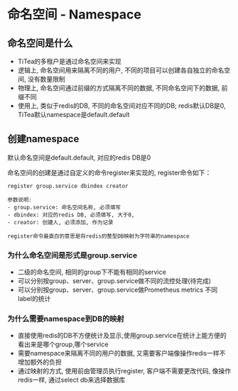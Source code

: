 
# 命名空间 - Namespace

## 命名空间是什么

- TiTea的多租户是通过命名空间来实现
- 逻辑上, 命名空间用来隔离不同的用户, 不同的项目可以创建各自独立的命名空间, 没有数量限制
- 物理上, 命名空间通过前缀的方式隔离不同的数据, 不同命名空间下的数据, 前缀不同
- 使用上, 类似于redis的DB, 不同的命名空间对应不同的DB; redis默认DB是0, TiTea默认namespace是default.default


## 创建namespace

默认命名空间是default.default, 对应的redis DB是0

命名空间的创建是通过自定义的命令register来实现的, register命令如下：

```
register group.service dbindex creator

参数说明:
- group.service: 命名空间名称, 必须填写
- dbindex: 对应的redis DB, 必须填写, 大于0, 
- creator: 创建人, 必须添加, 作为记录 

register命令最直白的意思是将redis的整型DB映射为字符串的namespace

```

### 为什么命名空间是形式是group.service

- 二级的命名空间, 相同的group下不能有相同的service
- 可以分别按group、server、group.service做不同的流控处理(待完成)
- 可以分别按group、server、group.service做Prometheus metrics 不同label的统计


### 为什么需要namespace到DB的映射

- 直接使用redis的DB不方便统计及显示,使用group.service在统计上能方便的看出来是哪个group,哪个service
- 需要namespace来隔离不同的用户的数据, 又需要客户端像操作redis一样不增加额外的负担
- 通过映射的方式, 使用前由管理员执行register, 客户端不需要更改代码, 像操作redis一样, 通过select db来选择数据库

